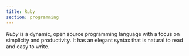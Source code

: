 ```yaml
---
title: Ruby
section: programming
---
```


<dfn>Ruby</dfn> is a dynamic, open source programming language with a focus on simplicity and productivity. It has an elegant syntax that is natural to read and easy to write.

